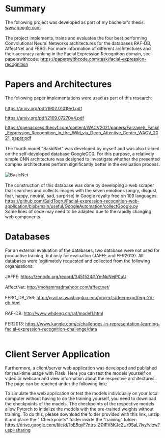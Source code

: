 # Summary

The following project was developed as part of my bachelor's thesis: www.google.com </br></br>The project implements, trains and evaluates the four best performing Convolutional Neural Networks architectures for the databases RAF-DB, AffectNet and FERG. For more information of different architectures and their accuracy ranking in the Facial Expression Recognition domain, see paperswithcode: https://paperswithcode.com/task/facial-expression-recognition

# Papers and Architectures

The following paper implementations were used as part of this research:
</br></br>
https://arxiv.org/pdf/1902.01019v1.pdf </br>

https://arxiv.org/pdf/2109.07270v4.pdf</br>

https://openaccess.thecvf.com/content/WACV2021/papers/Farzaneh_Facial_Expression_Recognition_in_the_Wild_via_Deep_Attentive_Center_WACV_2021_paper.pdf</br> </br>
The fourth model "BasicNet" was developed by myself and was also trained on the self-developed database GoogleCC0. For this purpose, a relatively simple CNN architecture was designed to investigate whether the presented complex architectures perform significantly better in the evaluation process. </br></br> ![BasicNet](https://user-images.githubusercontent.com/65668541/174686382-69b7001f-5d90-4f12-aa4b-a7a4153e20b0.png)
</br></br>
The construction of this database was done by developing a web scraper that searches and collects images with the seven emotions (angry, disgust, fear, happy, neutral, sad, surprise) in Google royalty free on 109 languages: https://github.com/SaidTogru/Facial-expression-recognition-web-application/blob/main/useful/GoogleAutomation/collectGoogle.py </br>Some lines of code may need to be adapted due to the rapidly changing web components.

# Databases

For an external evaluation of the databases, two database were not used for productive training, but only for evaluation (JAFFE and FER2013). All databases were legitimately requested and collected from the following organisations: </br></br>
JAFFE: https://zenodo.org/record/3451524#.YmNuNejP0uU </br></br>
AffectNet: http://mohammadmahoor.com/affectnet/ </br></br>
FERG_DB_256: http://grail.cs.washington.edu/projects/deepexpr/ferg-2d-db.html </br></br>
RAF-DB: http://www.whdeng.cn/raf/model1.html </br></br>
FER2013: https://www.kaggle.com/c/challenges-in-representation-learning-facial-expression-recognition-challenge/data </br></br>

# Client Server Application

Furthermore, a client/server web application was developed and published for real-time usage with Flask. Here you can test the models yourself on video or webcam and view information about the respective architectures. The page can be reached under the following link: </br>

To simulate the web application or test the models individually on your local computer without having to do the training yourself, you need to download the checkpoints of the models. The checkpoints of the respective models allow Pytorch to initialize the models with the pre-trained weights without training. To do this, please download the folder provided with this link, unzip it and place the " Checkpoints" folder inside the "training" folder: https://drive.google.com/file/d/1oE8qyF7ntrs-ZDIPV5KJc2Ur9SaL7lyy/view?usp=sharing
